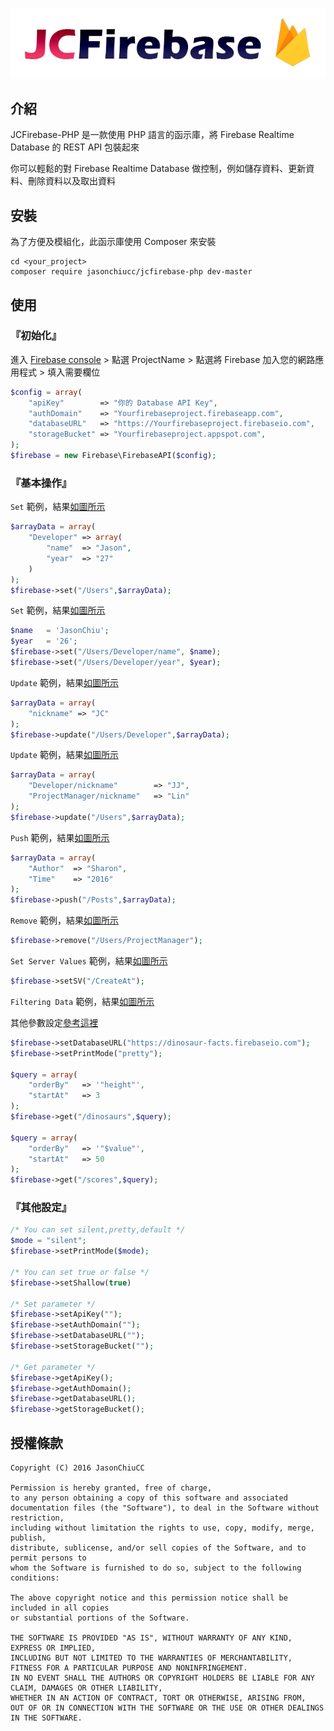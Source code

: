 [![JCFirebase-PHP](https://github.com/JasonChiuCC/JCFirebase-PHP/blob/master/image/logo.png "JCFirebase-PHP")](https://github.com/JasonChiuCC/JCFirebase-PHP)

## 介紹

JCFirebase-PHP 是一款使用 PHP 語言的函示庫，將 Firebase Realtime Database 的 REST API 包裝起來

你可以輕鬆的對 Firebase Realtime Database 做控制，例如儲存資料、更新資料、刪除資料以及取出資料

## 安裝

為了方便及模組化，此函示庫使用 Composer 來安裝

```
cd <your_project>
composer require jasonchiucc/jcfirebase-php dev-master
```

## 使用

### 『初始化』

進入 [Firebase console](https://console.firebase.google.com/) > 點選 ProjectName > 點選將 Firebase 加入您的網路應用程式 > 填入需要欄位

```php
$config = array(
    "apiKey"        => "你的 Database API Key",
    "authDomain"    => "Yourfirebaseproject.firebaseapp.com",
    "databaseURL"   => "https://Yourfirebaseproject.firebaseio.com",
    "storageBucket" => "Yourfirebaseproject.appspot.com",    
);
$firebase = new Firebase\FirebaseAPI($config);
```

### 『基本操作』

`Set` 範例，結果[如圖所示](https://github.com/JasonChiuCC/JCFirebase-PHP/blob/master/image/2016-07-29_133441.png)

```php
$arrayData = array(
    "Developer" => array(
        "name"  => "Jason",
        "year"  => "27"
    )
);
$firebase->set("/Users",$arrayData);
```

`Set` 範例，結果[如圖所示](https://github.com/JasonChiuCC/JCFirebase-PHP/blob/master/image/2016-07-29_134124.png)

```php
$name   = 'JasonChiu';
$year   = '26';
$firebase->set("/Users/Developer/name", $name);
$firebase->set("/Users/Developer/year", $year);
```

`Update` 範例，結果[如圖所示](https://github.com/JasonChiuCC/JCFirebase-PHP/blob/master/image/2016-07-29_134249.png)

```php
$arrayData = array(
    "nickname" => "JC"
);
$firebase->update("/Users/Developer",$arrayData);
```

`Update` 範例，結果[如圖所示](https://github.com/JasonChiuCC/JCFirebase-PHP/blob/master/image/2016-07-29_134457.png)

```php
$arrayData = array(
    "Developer/nickname"        => "JJ",
    "ProjectManager/nickname"   => "Lin"
);
$firebase->update("/Users",$arrayData);
```

`Push` 範例，結果[如圖所示](https://github.com/JasonChiuCC/JCFirebase-PHP/blob/master/image/2016-07-29_135427.png)

```php
$arrayData = array(
    "Author"  => "Sharon",
    "Time"    => "2016"
);
$firebase->push("/Posts",$arrayData);
```

`Remove` 範例，結果[如圖所示](https://github.com/JasonChiuCC/JCFirebase-PHP/blob/master/image/2016-07-29_135958.png)

```php
$firebase->remove("/Users/ProjectManager");
```

`Set Server Values` 範例，結果[如圖所示](https://github.com/JasonChiuCC/JCFirebase-PHP/blob/master/image/2016-07-29_140130.png)

```php
$firebase->setSV("/CreateAt");
```

`Filtering Data` 範例，結果[如圖所示](https://github.com/JasonChiuCC/JCFirebase-PHP/blob/master/image/2016-07-29_140615.png)

其他參數設定[參考這裡](https://firebase.google.com/docs/database/rest/retrieve-data)

```php
$firebase->setDatabaseURL("https://dinosaur-facts.firebaseio.com");
$firebase->setPrintMode("pretty");

$query = array(
    "orderBy"   => '"height"',
    "startAt"   => 3
);
$firebase->get("/dinosaurs",$query);

$query = array(
    "orderBy"   => '"$value"',
    "startAt"   => 50
);
$firebase->get("/scores",$query);
```

### 『其他設定』

```php
/* You can set silent,pretty,default */
$mode = "silent"; 
$firebase->setPrintMode($mode);
  
/* You can set true or false */
$firebase->setShallow(true)

/* Set parameter */
$firebase->setApiKey("");
$firebase->setAuthDomain("");
$firebase->setDatabaseURL("");
$firebase->setStorageBucket("");

/* Get parameter */
$firebase->getApiKey();
$firebase->getAuthDomain();
$firebase->getDatabaseURL();
$firebase->getStorageBucket();
```

## 授權條款

```
Copyright (C) 2016 JasonChiuCC

Permission is hereby granted, free of charge, 
to any person obtaining a copy of this software and associated 
documentation files (the "Software"), to deal in the Software without restriction, 
including without limitation the rights to use, copy, modify, merge, publish, 
distribute, sublicense, and/or sell copies of the Software, and to permit persons to 
whom the Software is furnished to do so, subject to the following conditions:

The above copyright notice and this permission notice shall be included in all copies 
or substantial portions of the Software.

THE SOFTWARE IS PROVIDED "AS IS", WITHOUT WARRANTY OF ANY KIND, EXPRESS OR IMPLIED, 
INCLUDING BUT NOT LIMITED TO THE WARRANTIES OF MERCHANTABILITY, 
FITNESS FOR A PARTICULAR PURPOSE AND NONINFRINGEMENT. 
IN NO EVENT SHALL THE AUTHORS OR COPYRIGHT HOLDERS BE LIABLE FOR ANY CLAIM, DAMAGES OR OTHER LIABILITY, 
WHETHER IN AN ACTION OF CONTRACT, TORT OR OTHERWISE, ARISING FROM, 
OUT OF OR IN CONNECTION WITH THE SOFTWARE OR THE USE OR OTHER DEALINGS IN THE SOFTWARE.
```
